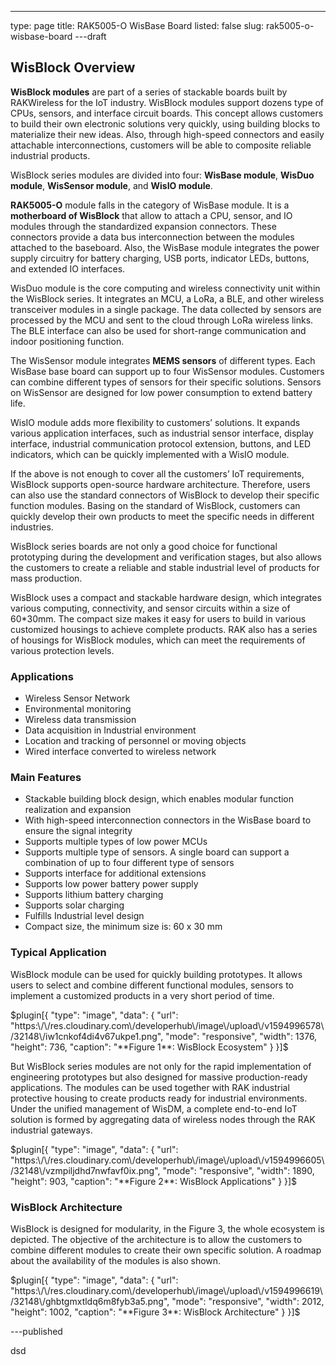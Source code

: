 ---
type: page
title: RAK5005-O WisBase Board
listed: false
slug: rak5005-o-wisbase-board
---draft

## WisBlock Overview

**WisBlock modules** are part of a series of stackable boards built by RAKWireless for the IoT industry. WisBlock modules support dozens type of CPUs, sensors, and interface circuit boards. This concept allows customers to build their own electronic solutions very quickly, using building blocks to materialize their new ideas. Also, through high-speed connectors and easily attachable interconnections, customers will be able to composite reliable industrial products.

WisBlock series modules are divided into four: **WisBase module**, **WisDuo module**, **WisSensor module**, and **WisIO module**.

**RAK5005-O** module falls in the category of WisBase module. It is a **motherboard of WisBlock** that allow to attach a CPU, sensor, and IO modules through the standardized expansion connectors. These connectors provide a data bus interconnection between the modules attached to the baseboard. Also, the WisBase module integrates the power supply circuitry for battery charging, USB ports, indicator LEDs, buttons, and extended IO interfaces.

WisDuo module is the core computing and wireless connectivity unit within the WisBlock series. It integrates an MCU, a LoRa, a BLE, and other wireless transceiver modules in a single package. The data collected by sensors are processed by the MCU and sent to the cloud through LoRa wireless links. The BLE interface can also be used for short-range communication and indoor positioning function.

The WisSensor module integrates **MEMS sensors** of different types. Each WisBase base board can support up to four WisSensor modules. Customers can combine different types of sensors for their specific solutions. Sensors on WisSensor are designed for low power consumption to extend battery life.

WisIO module adds more flexibility to customers’ solutions. It expands various application interfaces, such as industrial sensor interface, display interface, industrial communication protocol extension, buttons, and LED indicators, which can be quickly implemented with a WisIO module.

If the above is not enough to cover all the customers’ IoT requirements, WisBlock supports open-source hardware architecture. Therefore, users can also use the standard connectors of WisBlock to develop their specific function modules. Basing on the standard of WisBlock, customers can quickly develop their own products to meet the specific needs in different industries.

WisBlock series boards are not only a good choice for functional prototyping during the development and verification stages, but also allows the customers to create a reliable and stable industrial level of products for mass production.

WisBlock uses a compact and stackable hardware design, which integrates various computing, connectivity, and sensor circuits within a size of 60*30mm. The compact size makes it easy for users to build in various customized housings to achieve complete products. RAK also has a series of housings for WisBlock modules, which can meet the requirements of various protection levels.

### Applications

- Wireless Sensor Network
- Environmental monitoring 
- Wireless data transmission 
- Data acquisition in Industrial environment 
- Location and tracking of personnel or moving objects
- Wired interface converted to wireless network

### Main Features

- Stackable building block design, which enables modular function realization and expansion
- With high-speed interconnection connectors in the WisBase board to ensure the signal integrity
- Supports multiple types of low power MCUs
- Supports multiple type of sensors. A single board can support a combination of up to four different type of sensors
- Supports interface for additional extensions
- Supports low power battery power supply
- Supports lithium battery charging
- Supports solar charging
- Fulfills Industrial level design
- Compact size, the minimum size is: 60 x 30 mm

### Typical Application

WisBlock module can be used for quickly building prototypes. It allows users to select and combine different functional modules, sensors to implement a customized products in a very short period of time.

$plugin[{
    "type": "image",
    "data": {
        "url": "https:\/\/res.cloudinary.com\/developerhub\/image\/upload\/v1594996578\/32148\/iw1cnkof4di4v67ukpe1.png",
        "mode": "responsive",
        "width": 1376,
        "height": 736,
        "caption": "**Figure 1**: WisBlock Ecosystem"
    }
}]$

But WisBlock series modules are not only for the rapid implementation of engineering prototypes but also designed for massive production-ready applications. The modules can be used together with RAK industrial protective housing to create products ready for industrial environments. Under the unified management of WisDM, a complete end-to-end IoT solution is formed by aggregating data of wireless nodes through the RAK industrial gateways.

$plugin[{
    "type": "image",
    "data": {
        "url": "https:\/\/res.cloudinary.com\/developerhub\/image\/upload\/v1594996605\/32148\/vzmpiljdhd7nwfavf0ix.png",
        "mode": "responsive",
        "width": 1890,
        "height": 903,
        "caption": "**Figure 2**: WisBlock Applications"
    }
}]$

### WisBlock Architecture

WisBlock is designed for modularity, in the Figure 3, the whole ecosystem is depicted. The objective of the architecture is to allow the customers to combine different modules to create their own specific solution. A roadmap about the availability of the modules is also shown.

$plugin[{
    "type": "image",
    "data": {
        "url": "https:\/\/res.cloudinary.com\/developerhub\/image\/upload\/v1594996619\/32148\/ghbtgmxtldq6m8fyb3a5.png",
        "mode": "responsive",
        "width": 2012,
        "height": 1002,
        "caption": "**Figure 3**: WisBlock Architecture"
    }
}]$

---published

dsd

